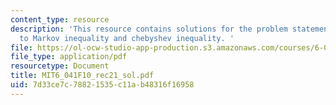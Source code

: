 ```yaml
---
content_type: resource
description: 'This resource contains solutions for the problem statements related
  to Markov inequality and chebyshev inequality. '
file: https://ol-ocw-studio-app-production.s3.amazonaws.com/courses/6-041-probabilistic-systems-analysis-and-applied-probability-fall-2010/7d33ce7c78821535c11ab48316f16958_MIT6_041F10_rec21_sol.pdf
file_type: application/pdf
resourcetype: Document
title: MIT6_041F10_rec21_sol.pdf
uid: 7d33ce7c-7882-1535-c11a-b48316f16958
---
```

